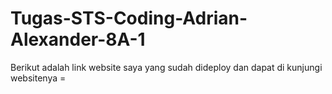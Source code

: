 # Tugas-STS-Coding-Adrian-Alexander-8A-1
Berikut adalah link website saya yang sudah dideploy dan dapat di kunjungi websitenya =
